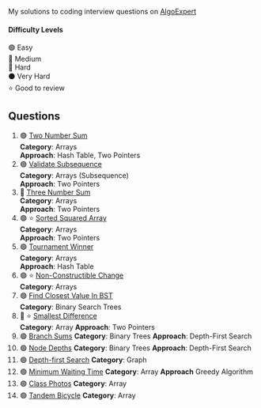 My solutions to coding interview questions on [AlgoExpert](https://www.algoexpert.io)

#### Difficulty Levels

🟢 Easy  
🔵 Medium  
🔴 Hard  
⚫️ Very Hard  
⭐ Good to review

## Questions

1. 🟢 [Two Number Sum](two-number-sum.md)  
   **Category**: Arrays  
   **Approach**: Hash Table, Two Pointers
2. 🟢 [Validate Subsequence](validate-subsequence.md)  
   **Category**: Arrays (Subsequence)  
   **Approach**: Two Pointers
3. 🔵 [Three Number Sum](three-number-sum.md)  
   **Category**: Arrays  
   **Approach**: Two Pointers
4. 🟢 ⭐ [Sorted Squared Array](sorted-squared-array.md)  
   **Category**: Arrays  
   **Approach**: Two Pointers
5. 🟢 [Tournament Winner](tournament-winner.md)  
   **Category**: Arrays  
   **Approach**: Hash Table
6. 🟢 ⭐ [Non-Constructible Change](non-constructible-change.md)  
   **Category**: Arrays
7. 🟢 [Find Closest Value In BST](find-closest-value-in-bst.md)  
   **Category**: Binary Search Trees
8. 🔵 ⭐ [Smallest Difference](smallest-difference.md)  
   **Category**: Array
   **Approach**: Two Pointers
9. 🟢 [Branch Sums](branch-sums.md)
   **Category**: Binary Trees
   **Approach**: Depth-First Search
10. 🟢 [Node Depths](node-depths.md)
    **Category**: Binary Trees
    **Approach**: Depth-First Search
11. 🟢 [Depth-first Search](depth-first-search.md)
    **Category**: Graph
12. 🟢 [Minimum Waiting Time](minimum-waiting-time.md)
    **Category**: Array
    **Approach** Greedy Algorithm
13. 🟢 [Class Photos](class-photos.md)
    **Category**: Array
14. 🟢 [Tandem Bicycle](tandem-bicycle.md)
    **Category**: Array
